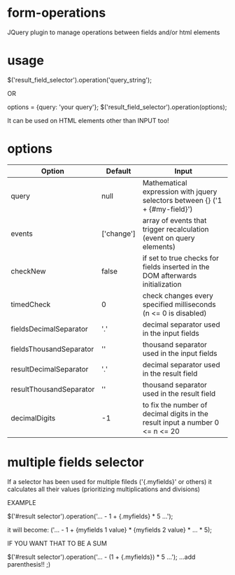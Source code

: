 form-operations
===============

JQuery plugin to manage operations between fields and/or html elements

<h1>usage</h1>

$('result_field_selector').operation('query_string');

OR

options = {query: 'your query'};
$('result_field_selector').operation(options);


It can be used on HTML elements other than INPUT too!


<h1>options</h1>

<table><thead><tr><th>Option</th><th>Default</th><th>Input</th></tr></thead><tbody>
<tr><td>query</td><td>null</td><td>Mathematical expression with jquery selectors between {} ('1 + {#my-field}')</td></tr>
<tr><td>events</td><td>['change']</td><td>array of events that trigger recalculation (event on query elements)</td></tr>
<tr><td>checkNew</td><td>false</td><td>if set to true checks for fields inserted in the DOM afterwards initialization</td></tr>
<tr><td>timedCheck</td><td>0</td><td>check changes every specified milliseconds (n <= 0 is disabled)</td></tr>
<tr><td>fieldsDecimalSeparator</td><td>'.'</td><td>decimal separator used in the input fields</td></tr>
<tr><td>fieldsThousandSeparator</td><td>''</td><td>thousand separator used in the input fields</td></tr>
<tr><td>resultDecimalSeparator</td><td>'.'</td><td>decimal separator used in the result field</td></tr>
<tr><td>resultThousandSeparator</td><td>''</td><td>thousand separator used in the result field</td></tr>
<tr><td>decimalDigits</td><td>-1</td><td>to fix the number of decimal digits in the result input a number 0 <= n <= 20</td></tr>
</tbody></table>

<h1>multiple fields selector</h1>

If a selector has been used for multiple fileds ('{.myfields}' or others) it calculates all their values (prioritizing multiplications and divisions)

EXAMPLE

$('#result selector').operation('... - 1 + {.myfields} * 5 ...');

it will become: ('... - 1 + {myfields 1 value} * {myfields 2 value} * ... * 5);

IF YOU WANT THAT TO BE A SUM

$('#result selector').operation('... - (1 + {.myfields}) * 5 ...'); ...add parenthesis!! ;)
